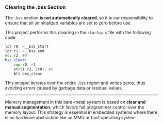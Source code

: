 ### Clearing the .bss Section

The `.bss` section **is not automatically cleared**, so it is our responsibility to ensure that all uninitialized variables are set to zero before use.

This project performs this clearing in the `startup.s` file with the following code:

```asm
ldr r0, =__bss_start
ldr r1, =__bss_end
mov r2, #0
bss_clear:
    cmp r0, r1
    strlt r2, [r0], #4
    blt bss_clear
```

This snippet iterates over the entire `.bss` region and writes zeros, thus avoiding errors caused by garbage data or residual values.

---

Memory management in this bare-metal system is based on **clear and manual segmentation**, which favors full programmer control over the memory layout. This strategy is essential in embedded systems where there is no hardware abstraction like an MMU or host operating system.
